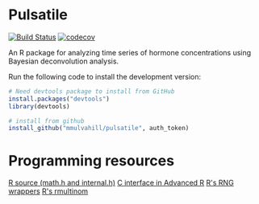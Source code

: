 Pulsatile
=========

[![Build Status](https://travis-ci.com/mmulvahill/pulsatile.svg?token=Vzy3B4WH2SvZ4ybN4Uzy&branch=master)](https://travis-ci.com/mmulvahill/pulsatile) [![codecov](https://codecov.io/gh/mmulvahill/pulsatile/branch/master/graph/badge.svg?token=WeMubsj4Is)](https://codecov.io/gh/mmulvahill/pulsatile)

An R package for analyzing time series of hormone concentrations using Bayesian deconvolution analysis.

Run the following code to install the development version:

``` r
# Need devtools package to install from GitHub
install.packages("devtools")
library(devtools)

# install from github
install_github("mmulvahill/pulsatile", auth_token)
```

Programming resources
=====================

[R source (math.h and internal.h)](https://github.com/wch/r-source) [C interface in Advanced R](http://adv-r.had.co.nz/C-interface.html) [R's RNG wrappers](https://svn.r-project.org/R/trunk/src/library/stats/R/distn.R) [R's rmultinom](https://svn.r-project.org/R/trunk/src/nmath/rmultinom.c)
